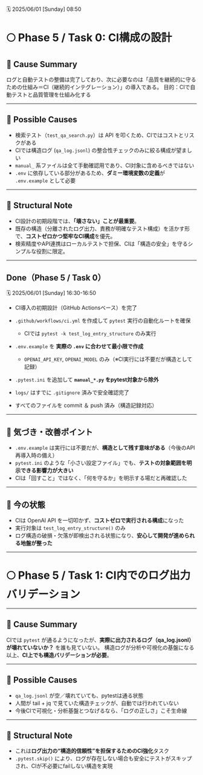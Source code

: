 🗓️ 2025/06/01 \[Sunday] 08:50

# 🌕 Phase 5 / Task 0: CI構成の設計

## 🌙 Cause Summary

ログと自動テストの整備は完了しており、次に必要なのは「品質を継続的に守るための仕組み＝CI（継続的インテグレーション）」の導入である。
目的：CIで自動テストと品質管理を仕組み化する

---

## 🌙 Possible Causes

* 検索テスト（`test_qa_search.py`）は API を叩くため、CIではコストとリスクがある
* CIでは構造ログ (`qa_log.jsonl`) の整合性チェックのみに絞る構成が望ましい
* `manual_` 系ファイルは全て手動確認用であり、CI対象に含めるべきではない
* `.env` に依存している部分があるため、**ダミー環境変数の定義**が `.env.example` として必要

---

## 🌙 Structural Note

* CI設計の初期段階では、**「壊さない」ことが最重要**。
* 既存の構造（分離されたログ出力、責務が明確なテスト構成）を活かす形で、**コストゼロかつ堅牢なCI構成**を優先。
* 検索精度やAPI連携はローカルテストで担保、CIは「構造の安全」を守るシンプルな役割に限定。

---

## Done（Phase 5 / Task 0）

🗓️ 2025/06/01 \[Sunday] 16:30-16:50

* CI導入の初期設計（GitHub Actionsベース）を完了
* `.github/workflows/ci.yml` を作成して `pytest` 実行の自動化ルートを確保

  * CIでは `pytest -k test_log_entry_structure` のみ実行
* `.env.example` を **実際の `.env` に合わせて最小限で作成**

  * `OPENAI_API_KEY`, `OPENAI_MODEL` のみ（※CI実行には不要だが構造として記録）
* `.pytest.ini` を追加して **`manual_*.py` をpytest対象から除外**
* `logs/` はすでに `.gitignore` 済みで安全確認完了
* すべてのファイルを commit ＆ push 済み（構造記録対応）

---

## 🌱 気づき・改善ポイント

* `.env.example` は実行には不要だが、**構造として残す意味がある**（今後のAPI再導入時の備え）
* `pytest.ini` のような「小さい設定ファイル」でも、**テストの対象範囲を明示できる影響力が大きい**
* CIは「回すこと」ではなく、「何を守るか」を明示する場だと再確認した

---

## 🧭 今の状態

* CIは OpenAI API を一切叩かず、**コストゼロで実行される構成**になった
* 実行対象は `test_log_entry_structure()` のみ
* ログ構造の破損・欠落が即検出される状態になり、**安心して開発が進められる地盤が整った**

---

# 🌕 Phase 5 / Task 1: CI内でのログ出力バリデーション

---

## 🌙 Cause Summary

CIでは `pytest` が通るようになったが、**実際に出力されるログ（qa\_log.jsonl）が壊れていないか？** を誰も見ていない。
構造ログが分析や可視化の基盤になる以上、**CI上でも構造バリデーションが必要**。

---

## 🌙 Possible Causes

* `qa_log.jsonl` が空／壊れていても、pytestは通る状態
* 人間が tail + jq で見ていた構造チェックが、自動では行われていない
* 今後CIで可視化・分析基盤とつなげるなら、「ログの正しさ」こそ生命線

---

## 🌙 Structural Note

* これは**ログ出力の“構造的信頼性”を担保するためのCI強化**タスク
* `.pytest.skip()` により、ログが存在しない場合も安全にテストがスキップされ、CIが不必要にfailしない構造を実現
